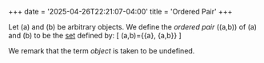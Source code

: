 +++
date = '2025-04-26T22:21:07-04:00'
title = 'Ordered Pair'
+++

Let \(a\) and \(b\) be arbitrary objects. We define the _ordered pair_
\((a,b)\) of \(a\) and \(b\) to be the
[set](/zettelkasten/posts/set_theory/set) defined by:
\[
    (a,b)=\{\{a\}, \{a,b\}\}
\]

We remark that the term _object_ is taken to be undefined.
